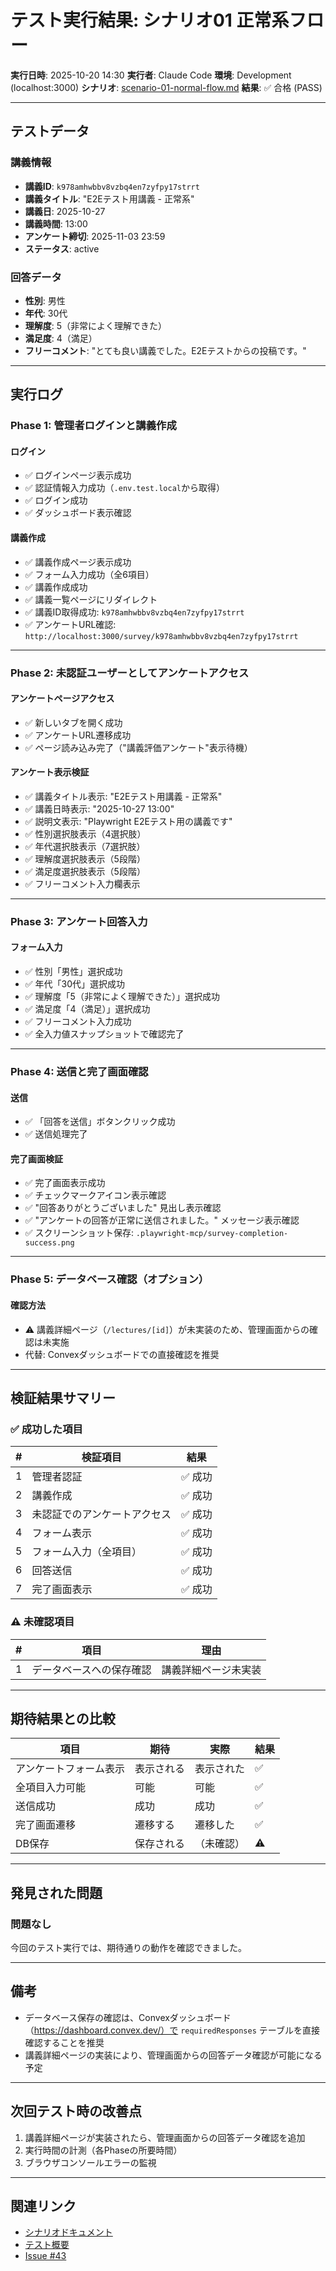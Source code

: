 # テスト実行結果: シナリオ01 正常系フロー

**実行日時**: 2025-10-20 14:30
**実行者**: Claude Code
**環境**: Development (localhost:3000)
**シナリオ**: [scenario-01-normal-flow.md](../scenario-01-normal-flow.md)
**結果**: ✅ 合格 (PASS)

---

## テストデータ

### 講義情報

- **講義ID**: `k978amhwbbv8vzbq4en7zyfpy17strrt`
- **講義タイトル**: "E2Eテスト用講義 - 正常系"
- **講義日**: 2025-10-27
- **講義時間**: 13:00
- **アンケート締切**: 2025-11-03 23:59
- **ステータス**: active

### 回答データ

- **性別**: 男性
- **年代**: 30代
- **理解度**: 5（非常によく理解できた）
- **満足度**: 4（満足）
- **フリーコメント**: "とても良い講義でした。E2Eテストからの投稿です。"

---

## 実行ログ

### Phase 1: 管理者ログインと講義作成

#### ログイン
- ✅ ログインページ表示成功
- ✅ 認証情報入力成功（`.env.test.local`から取得）
- ✅ ログイン成功
- ✅ ダッシュボード表示確認

#### 講義作成
- ✅ 講義作成ページ表示成功
- ✅ フォーム入力成功（全6項目）
- ✅ 講義作成成功
- ✅ 講義一覧ページにリダイレクト
- ✅ 講義ID取得成功: `k978amhwbbv8vzbq4en7zyfpy17strrt`
- ✅ アンケートURL確認: `http://localhost:3000/survey/k978amhwbbv8vzbq4en7zyfpy17strrt`

---

### Phase 2: 未認証ユーザーとしてアンケートアクセス

#### アンケートページアクセス
- ✅ 新しいタブを開く成功
- ✅ アンケートURL遷移成功
- ✅ ページ読み込み完了（"講義評価アンケート"表示待機）

#### アンケート表示検証
- ✅ 講義タイトル表示: "E2Eテスト用講義 - 正常系"
- ✅ 講義日時表示: "2025-10-27 13:00"
- ✅ 説明文表示: "Playwright E2Eテスト用の講義です"
- ✅ 性別選択肢表示（4選択肢）
- ✅ 年代選択肢表示（7選択肢）
- ✅ 理解度選択肢表示（5段階）
- ✅ 満足度選択肢表示（5段階）
- ✅ フリーコメント入力欄表示

---

### Phase 3: アンケート回答入力

#### フォーム入力
- ✅ 性別「男性」選択成功
- ✅ 年代「30代」選択成功
- ✅ 理解度「5（非常によく理解できた）」選択成功
- ✅ 満足度「4（満足）」選択成功
- ✅ フリーコメント入力成功
- ✅ 全入力値スナップショットで確認完了

---

### Phase 4: 送信と完了画面確認

#### 送信
- ✅ 「回答を送信」ボタンクリック成功
- ✅ 送信処理完了

#### 完了画面検証
- ✅ 完了画面表示成功
- ✅ チェックマークアイコン表示確認
- ✅ "回答ありがとうございました" 見出し表示確認
- ✅ "アンケートの回答が正常に送信されました。" メッセージ表示確認
- ✅ スクリーンショット保存: `.playwright-mcp/survey-completion-success.png`

---

### Phase 5: データベース確認（オプション）

#### 確認方法
- ⚠️ 講義詳細ページ（`/lectures/[id]`）が未実装のため、管理画面からの確認は未実施
- 代替: Convexダッシュボードでの直接確認を推奨

---

## 検証結果サマリー

### ✅ 成功した項目

| # | 検証項目 | 結果 |
|---|---------|------|
| 1 | 管理者認証 | ✅ 成功 |
| 2 | 講義作成 | ✅ 成功 |
| 3 | 未認証でのアンケートアクセス | ✅ 成功 |
| 4 | フォーム表示 | ✅ 成功 |
| 5 | フォーム入力（全項目） | ✅ 成功 |
| 6 | 回答送信 | ✅ 成功 |
| 7 | 完了画面表示 | ✅ 成功 |

### ⚠️ 未確認項目

| # | 項目 | 理由 |
|---|------|------|
| 1 | データベースへの保存確認 | 講義詳細ページ未実装 |

---

## 期待結果との比較

| 項目 | 期待 | 実際 | 結果 |
|------|------|------|------|
| アンケートフォーム表示 | 表示される | 表示された | ✅ |
| 全項目入力可能 | 可能 | 可能 | ✅ |
| 送信成功 | 成功 | 成功 | ✅ |
| 完了画面遷移 | 遷移する | 遷移した | ✅ |
| DB保存 | 保存される | （未確認） | ⚠️ |

---

## 発見された問題

### 問題なし

今回のテスト実行では、期待通りの動作を確認できました。

---

## 備考

- データベース保存の確認は、Convexダッシュボード（https://dashboard.convex.dev/）で `requiredResponses` テーブルを直接確認することを推奨
- 講義詳細ページの実装により、管理画面からの回答データ確認が可能になる予定

---

## 次回テスト時の改善点

1. 講義詳細ページが実装されたら、管理画面からの回答データ確認を追加
2. 実行時間の計測（各Phaseの所要時間）
3. ブラウザコンソールエラーの監視

---

## 関連リンク

- [シナリオドキュメント](../scenario-01-normal-flow.md)
- [テスト概要](../overview.md)
- [Issue #43](https://github.com/taroosg/lecture-survey/issues/43)
